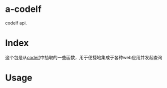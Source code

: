 # a-codelf
codelf api.

# Index

这个包是从[codeif](https://github.com/unbug/codelf)中抽取的一些函数，用于便捷地集成于各种web应用并发起查询

# Usage